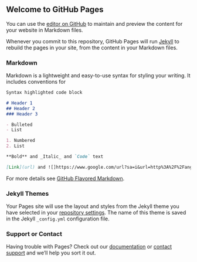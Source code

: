 ## Welcome to GitHub Pages

You can use the [editor on GitHub](https://github.com/savagejon23/Fishing-Website/edit/master/README.md) to maintain and preview the content for your website in Markdown files.

Whenever you commit to this repository, GitHub Pages will run [Jekyll](https://jekyllrb.com/) to rebuild the pages in your site, from the content in your Markdown files.

### Markdown

Markdown is a lightweight and easy-to-use syntax for styling your writing. It includes conventions for

```markdown
Syntax highlighted code block

# Header 1
## Header 2
### Header 3

- Bulleted
- List

1. Numbered
2. List

**Bold** and _Italic_ and `Code` text

[Link](url) and ![]https://www.google.com/url?sa=i&url=http%3A%2F%2Fanglerschoicefishmounts.com%2Fdt_gallery%2Fwarmwater%2F10457742_557287994382601_3149888459452899312_o%2F&psig=AOvVaw1AGq9GRinJuVuFz3xcuzFm&ust=1600820991689000&source=images&cd=vfe&ved=0CAIQjRxqFwoTCKCtwI3B--sCFQAAAAAdAAAAABAV(src)
```

For more details see [GitHub Flavored Markdown](https://guides.github.com/features/mastering-markdown/).

### Jekyll Themes

Your Pages site will use the layout and styles from the Jekyll theme you have selected in your [repository settings](https://github.com/savagejon23/Fishing-Website/settings). The name of this theme is saved in the Jekyll `_config.yml` configuration file.

### Support or Contact

Having trouble with Pages? Check out our [documentation](https://docs.github.com/categories/github-pages-basics/) or [contact support](https://github.com/contact) and we’ll help you sort it out.
